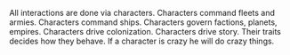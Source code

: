All interactions are done via characters. Characters command fleets and armies. Characters command ships. Characters govern factions, planets, empires. Characters drive colonization. Characters drive story. Their traits decides how they behave. If a character is crazy he will do crazy things.

